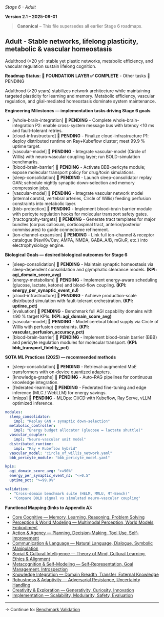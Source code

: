 *Stage 6 - Adult* 

**Version 2.1 – 2025-09-01**

> **Canonical** – This file supersedes all earlier Stage 6 roadmaps. 

## Adult - Stable networks, lifelong plasticity, metabolic & vascular homeostasis

Adulthood (>20 yr): stable yet plastic networks, metabolic efficiency, and vascular regulation sustain lifelong cognition.

**Roadmap Status:** 🚨 **FOUNDATION LAYER ✅ COMPLETE** - Other tasks 🚨 PENDING 

Adulthood (>20 years) stabilizes network architecture while maintaining targeted plasticity for learning and memory. Metabolic efficiency, vascular regulation, and glial-mediated homeostasis dominate system maintenance.

**Engineering Milestones — implementation tasks driving Stage 6 goals**
* [whole-brain-integration] 🚨 **PENDING** - Complete whole-brain-integration P2: enable cross-system message bus with latency <10 ms and fault-tolerant retries.
* [cloud-infrastructure] 🚨 **PENDING** - Finalize cloud-infrastructure P1: deploy distributed runtime on Ray+Kubeflow cluster; meet 99.9 % uptime target.
* [vascular-model] 🚨 **PENDING** - Integrate vascular-model (Circle of Willis) with neuro-vascular coupling layer; run BOLD-simulation benchmarks.
* [blood-brain-barrier] 🚨 **PENDING** - Activate BBB-pericyte module; expose molecular transport policy for drug/toxin simulations.
* [sleep-consolidation] 🚨 **PENDING** - Launch sleep-consolidator replay GAN; schedule nightly synaptic down-selection and memory compression jobs.
* [vascular-model] 🚨 **PENDING** - Integrate vascular network model (internal carotid, vertebral arteries, Circle of Willis) feeding perfusion constraints into metabolic layer.
* [bbb-protection] 🚨 **PENDING** - Implement blood–brain barrier module with pericyte regulation hooks for molecular transport safety gates.
* [tractography-targets] 🚨 **PENDING** - Generate tract templates for major bundles (corpus callosum, corticospinal tract, anterior/posterior commissures) to guide connectome refinement.
* [ion-channel-expansion] 🚨 **PENDING** - Link full ion-channel & receptor catalogue (Nav/Kv/Cav, AMPA, NMDA, GABA_A/B, mGluR, etc.) into electrophysiology engine.

**Biological Goals — desired biological outcomes for Stage 6**

* [sleep-consolidation] 🚨 **PENDING** - Maintain synaptic homeostasis via sleep-dependent consolidation and glymphatic clearance models. **(KPI: agi_domain_score_avg)**
* [energy-metabolism] 🚨 **PENDING** - Implement energy-aware scheduling (glucose, lactate, ketone) and blood-flow coupling. **(KPI: energy_per_synaptic_event_nJ)**
* [cloud-infrastructure] 🚨 **PENDING** - Achieve production-scale distributed simulation with fault-tolerant orchestration. **(KPI: uptime_pct)**
* [evaluation] 🚨 **PENDING** - Benchmark full AGI capability domains with ≥90 % target KPIs. **(KPI: agi_domain_score_avg)**
* [vascular-model] 🚨 **PENDING** - Model cerebral blood supply via Circle of Willis with perfusion constraints. **(KPI: vascular_perfusion_accuracy_pct)**
* [blood-brain-barrier] 🚨 **PENDING** - Implement blood–brain barrier (BBB) and pericyte regulation modules for molecular transport. **(KPI: bbb_transport_fidelity_pct)**

**SOTA ML Practices (2025) — recommended methods**

* [sleep-consolidation] 🚨 **PENDING** - Retrieval-augmented MoE transformers with on-device quantized adapters.
* [knowledge-graphs] 🚨 **PENDING** - Auto-RAG pipelines for continuous knowledge integration.
* [federated-learning] 🚨 **PENDING** - Federated fine-tuning and edge inference (MLC / WebLLM) for energy savings.
* [mlops] 🚨 **PENDING** - MLOps: CI/CD with Kubeflow, Ray Serve, vLLM optimized inference.



```yaml
modules:
  sleep_consolidator:
    impl: "Replay GAN + synaptic down-selection"
  metabolic_controller:
    impl: "Energy budget allocator (glucose ↔ lactate shuttle)"
  vascular_coupler:
    impl: "Neuro-vascular unit model"
  distributed_runtime:
    impl: "Ray + Kubeflow hybrid"
  vascular_model: "circle_of_willis_network.yaml"
  bbb_pericyte_module: "bbb_pericyte_model.yaml"

kpis:
  agi_domain_score_avg: ">=90%"
  energy_per_synaptic_event_nJ: "<=0.5"
  uptime_pct: ">=99.9%"

validation:
  - "Cross-domain benchmark suite (HELM, MMLU, MT-Bench)"
  - "Compare BOLD signal vs simulated neuro-vascular coupling"
```
**Functional Mapping (links to Appendix A):**
- [Core Cognitive — Memory, Learning, Reasoning, Problem Solving](#$cap-1-core-cognitive)
- [Perception & World Modeling — Multimodal Perception, World Models, Embodiment](#$cap-2-perception-world-modeling)
- [Action & Agency — Planning, Decision-Making, Tool Use, Self-Improvement](#$cap-3-action-agency)
- [Communication & Language — Natural Language, Dialogue, Symbolic Manipulation](#$cap-4-communication-language)
- [Social & Cultural Intelligence — Theory of Mind, Cultural Learning, Ethics & Alignment](#$cap-5-social-cultural)
- [Metacognition & Self-Modeling — Self-Representation, Goal Management, Introspection](#$cap-6-metacognition)
- [Knowledge Integration — Domain Breadth, Transfer, External Knowledge](#$cap-7-knowledge-integration)
- [Robustness & Adaptivity — Adversarial Resistance, Uncertainty Handling](#$cap-8-robustness-adaptivity)
- [Creativity & Exploration — Generativity, Curiosity, Innovation](#$cap-9-creativity-exploration)
- [Implementation — Scalability, Modularity, Safety, Evaluation](#$cap-10-implementation)


---
→ Continue to: [Benchmark Validation](benchmark_validation_rules.md)



